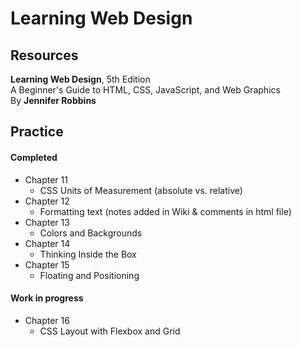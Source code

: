 # Learning Web Design

## Resources
**Learning Web Design**, 5th Edition </br>
A Beginner's Guide to HTML, CSS, JavaScript, and Web Graphics </br>
By **Jennifer Robbins**

## Practice
#### Completed
 - Chapter 11
   - CSS Units of Measurement (absolute vs. relative)
 - Chapter 12
   - Formatting text (notes added in Wiki & comments in html file)
 - Chapter 13
   - Colors and Backgrounds
 - Chapter 14
   - Thinking Inside the Box  
 - Chapter 15
   - Floating and Positioning
#### Work in progress
- Chapter 16
   - CSS Layout with Flexbox and Grid
